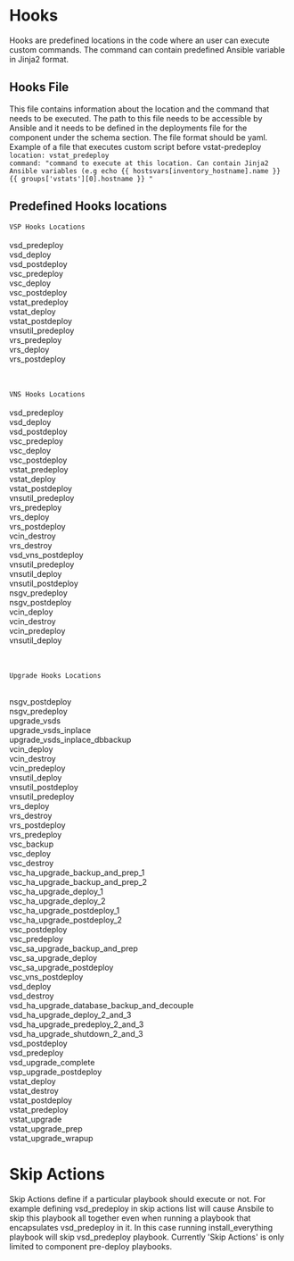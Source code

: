 # Hooks
Hooks are predefined locations in the code where an user can execute custom commands. The command can contain predefined Ansible variable in Jinja2 format.

## Hooks File
This file contains information about the location and the command that needs to be executed. The path to this file needs to be accessible by Ansible and it needs to be defined in the deployments file for the component under the schema section.
The file format should be yaml.
<br>
Example of a file that executes custom script before vstat-predeploy
<br>
`location: vstat_predeploy`
<br>
`command: "command to execute at this location. Can contain Jinja2 Ansible variables (e.g echo {{ hostsvars[inventory_hostname].name }} {{ groups['vstats'][0].hostname }} "`

## Predefined Hooks locations

`VSP Hooks Locations`
<br>
<br>
vsd_predeploy<br>
vsd_deploy<br>
vsd_postdeploy<br>
vsc_predeploy<br>
vsc_deploy<br>
vsc_postdeploy<br>
vstat_predeploy<br>
vstat_deploy<br>
vstat_postdeploy<br>
vnsutil_predeploy<br>
vrs_predeploy<br>
vrs_deploy<br>
vrs_postdeploy<br>
<br>
<br>

`VNS Hooks Locations`
<br>
<br>
vsd_predeploy<br>
vsd_deploy<br>
vsd_postdeploy<br>
vsc_predeploy<br>
vsc_deploy<br>
vsc_postdeploy<br>
vstat_predeploy<br>
vstat_deploy<br>
vstat_postdeploy<br>
vnsutil_predeploy<br>
vrs_predeploy<br>
vrs_deploy<br>
vrs_postdeploy<br>
vcin_destroy<br>
vrs_destroy<br>
vsd_vns_postdeploy<br>
vnsutil_predeploy<br>
vnsutil_deploy<br>
vnsutil_postdeploy<br>
nsgv_predeploy<br>
nsgv_postdeploy<br>
vcin_deploy<br>
vcin_destroy<br>
vcin_predeploy<br>
vnsutil_deploy<br>
<br>
<br>

`Upgrade Hooks Locations`
<br>
<br>

nsgv_postdeploy<br>
nsgv_predeploy<br>
upgrade_vsds<br>
upgrade_vsds_inplace<br>
upgrade_vsds_inplace_dbbackup<br>
vcin_deploy<br>
vcin_destroy<br>
vcin_predeploy<br>
vnsutil_deploy<br>
vnsutil_postdeploy<br>
vnsutil_predeploy<br>
vrs_deploy<br>
vrs_destroy<br>
vrs_postdeploy<br>
vrs_predeploy<br>
vsc_backup<br>
vsc_deploy<br>
vsc_destroy<br>
vsc_ha_upgrade_backup_and_prep_1<br>
vsc_ha_upgrade_backup_and_prep_2<br>
vsc_ha_upgrade_deploy_1<br>
vsc_ha_upgrade_deploy_2<br>
vsc_ha_upgrade_postdeploy_1<br>
vsc_ha_upgrade_postdeploy_2<br>
vsc_postdeploy<br>
vsc_predeploy<br>
vsc_sa_upgrade_backup_and_prep<br>
vsc_sa_upgrade_deploy<br>
vsc_sa_upgrade_postdeploy<br>
vsc_vns_postdeploy<br>
vsd_deploy<br>
vsd_destroy<br>
vsd_ha_upgrade_database_backup_and_decouple<br>
vsd_ha_upgrade_deploy_2_and_3<br>
vsd_ha_upgrade_predeploy_2_and_3<br>
vsd_ha_upgrade_shutdown_2_and_3<br>
vsd_postdeploy<br>
vsd_predeploy<br>
vsd_upgrade_complete<br>
vsp_upgrade_postdeploy<br>
vstat_deploy<br>
vstat_destroy<br>
vstat_postdeploy<br>
vstat_predeploy<br>
vstat_upgrade<br>
vstat_upgrade_prep<br>
vstat_upgrade_wrapup<br>


# Skip Actions
Skip Actions define if a particular playbook should execute or not. For example defining vsd_predeploy in skip actions list will cause Ansbile to skip this playbook all together even when running a playbook that encapsulates vsd_predeploy in it. In this case running install_everything playbook will skip vsd_predeploy playbook.
Currently 'Skip Actions' is only limited to component pre-deploy playbooks.
